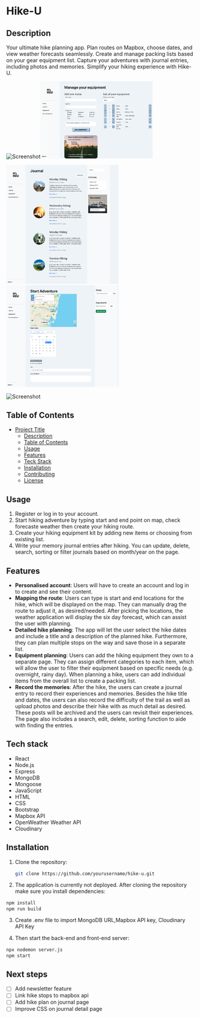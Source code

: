 # Hike-U

## Description

Your ultimate hike planning app. Plan routes on Mapbox, choose dates, and view weather forecasts seamlessly. Create and manage packing lists based on your gear equipment list. Capture your adventures with journal entries, including photos and memories. Simplify your hiking experience with Hike-U.

<img src="/README/homePage.png" alt="Screenshot" width="300"><img src="/README/equipPage.png" alt="Screenshot" width="300">

<img src="/README/journalPage.png" alt="Screenshot" width="300"><img src="/README/startAdventure.png" alt="Screenshot" width="300">

<img src="/README/authPage.png" alt="Screenshot" width="300">

## Table of Contents

- [Project Title](#project-title)
  - [Description](#description)
  - [Table of Contents](#table-of-contents)
  - [Usage](#usage)
  - [Features](#features)
  - [Teck Stack](#tech-stack)
  - [Installation](#installation)
  - [Contributing](#contributing)
  - [License](#license)

## Usage

1. Register or log in to your account.
2. Start hiking adventure by typing start and end point on map, check forecaste weather then create your hiking route.
3. Create your hiking equipment kit by adding new items or choosing from existing list.
4. Write your memory journal entries after hiking. You can update, delete, search, sorting or filter journals based on month/year on the page.

## Features

- **Personalised account**: Users will have to create an account and log in to create and see their content.
- **Mapping the route**: Users can type is start and end locations for the hike, which will be displayed on the map. They can manually drag the route to adjust it, as desired/needed. After picking the locations, the weather application will display the six day forecast, which can assist the user with planning.
- **Detailed hike planning**: The app will let the user select the hike dates and include a title and a description of the planned hike. Furthermore, they can plan multiple stops on the way and save those in a separate list.
- **Equipment planning**: Users can add the hiking equipment they own to a separate page. They can assign different categories to each item, which will allow the user to filter their equipment based on specific needs (e.g. overnight, rainy day). When planning a hike, users can add individual items from the overall list to create a packing list.
- **Record the memories**: After the hike, the users can create a journal entry to record their experiences and memories. Besides the hike title and dates, the users can also record the difficulty of the trail as well as upload photos and describe their hike with as much detail as desired. These posts will be archived and the users can revisit their experiences. The page also includes a search, edit, delete, sorting function to aide with finding the entries.

## Tech stack

- React
- Node.js
- Express
- MongoDB
- Mongoose
- JavaScript
- HTML
- CSS
- Bootstrap
- Mapbox API
- OpenWeather Weather API
- Cloudinary

## Installation

1. Clone the repository:

   ```bash
   git clone https://github.com/yourusername/hike-u.git
   ```

2. The application is currently not deployed. After cloning the repository make sure you install dependencies:

```
npm install
npm run build
```

3. Create .env file to import MongoDB URL,Mapbox API key, Cloudinary API Key

4. Then start the back-end and front-end server:

```
npx nodemon server.js
npm start
```

## Next steps

- [ ] Add newsletter feature
- [ ] Link hike stops to mapbox api
- [ ] Add hike plan on journal page
- [ ] Improve CSS on journal detail page
